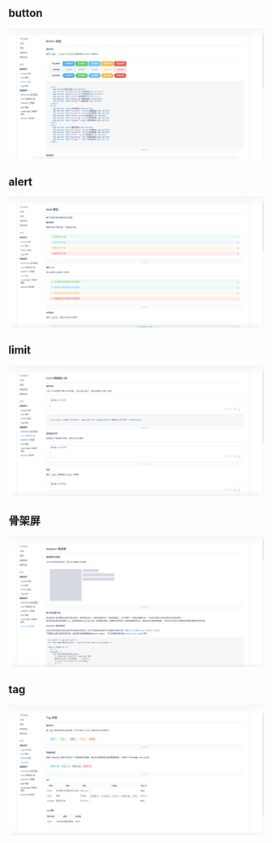 
## button
<img src='./examples/assets/img/button.png' />

## alert
<img src='./examples/assets/img/alert.png' />

## limit
<img src='./examples/assets/img/limit.png' />

## 骨架屏
<img src='./examples/assets/img/ske.png' />

## tag
<img src='./examples/assets/img/tag.png' />
